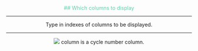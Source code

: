 <center>
<font color="#66cdaa">
## Which columns to display
</font>
	
***

Type in indexes of columns to be displayed.

***

<img src="https://latex.codecogs.com/gif.latex?1^{st}" /> column is a cycle number column.

</center>